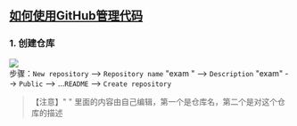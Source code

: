 ## [如何使用GitHub管理代码](https://zhuanlan.zhihu.com/p/23167699)
### 1. 创建仓库  
![](https://pic4.zhimg.com/80/v2-fe4317a2abf03c80376a43527d7669b7_720w.png)  
步骤：`New repository` --> `Repository name` "exam " --> `Description` "exam" --> `Public` --> ...`README` --> `Create repository`  
>【注意】" " 里面的内容由自己编辑，第一个是仓库名，第二个是对这个仓库的描述
